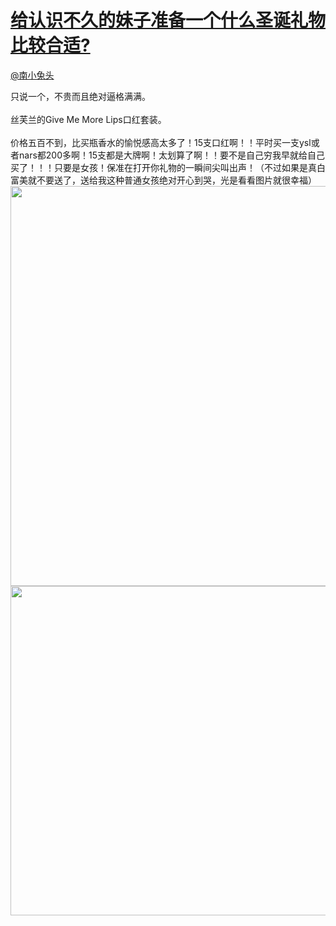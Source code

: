 
#  [给认识不久的妹子准备一个什么圣诞礼物比较合适?](https://zhihu.com/questions/27131943)



[@南小兔头](https://zhihu.com/people/18c5d4cebdb55258889f2be140b165c7)

只说一个，不贵而且绝对逼格满满。<br><br>丝芙兰的Give Me More Lips口红套装。<br><br>价格五百不到，比买瓶香水的愉悦感高太多了！15支口红啊！！平时买一支ysl或者nars都200多啊！15支都是大牌啊！太划算了啊！！要不是自己穷我早就给自己买了！！！只要是女孩！保准在打开你礼物的一瞬间尖叫出声！（不过如果是真白富美就不要送了，送给我这种普通女孩绝对开心到哭，光是看看图片就很幸福）<br><img data-rawwidth="640" data-rawheight="506" src="http://pic3.zhimg.com/50/f3f4d1f660e0bc3597dc109c2581bdfa_b.jpeg" class="origin_image zh-lightbox-thumb" width="640" data-original="http://pic3.zhimg.com/50/f3f4d1f660e0bc3597dc109c2581bdfa_r.jpeg"><br><img data-rawwidth="527" data-rawheight="673" src="http://pic4.zhimg.com/50/4542f1b9978ca9010fc4cea46c59b19b_b.jpeg" class="origin_image zh-lightbox-thumb" width="527" data-original="http://pic4.zhimg.com/50/4542f1b9978ca9010fc4cea46c59b19b_r.jpeg">